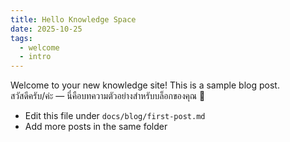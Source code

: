 ```yaml
---
title: Hello Knowledge Space
date: 2025-10-25
tags:
  - welcome
  - intro
---
```


Welcome to your new knowledge site! This is a sample blog post.  
สวัสดีครับ/ค่ะ — นี่คือบทความตัวอย่างสำหรับบล็อกของคุณ 🎉

- Edit this file under `docs/blog/first-post.md`
- Add more posts in the same folder
